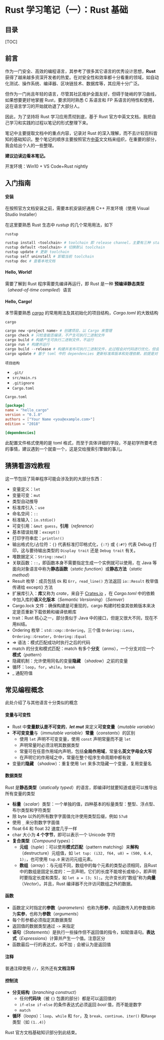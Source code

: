 # Rust 学习笔记（一）：Rust 基础

## 目录

[TOC]

## 前言

作为一门安全、高效的编程语言，其参考了很多其它语言的优秀设计思想，**Rust** 获得了越来越多资深开发者的热爱。在对安全性和效率都十分看重的领域，如自动化测试、操作系统、编译器、区块链技术、数据库等，其应用十分广泛。

但作为一门尚且年轻的语言，尽管其社区维护全面友好，但碍于陡峭的学习曲线，如果想要更好地掌握 Rust，要求同时熟悉 C 系语言和 FP 系语言的特性和使用，这在语言学习的开始就劝退了大部分人。

因此，为了坚持将 Rust 学习应用贯彻到底，基于 Rust 官方中英文文档，我把自己学习和实践的过程以笔记的形式整理下来。

笔记中主要提取文档中的重点内容，记录对 Rust 的深入理解，而不去计较百科皆知的基础知识。整个笔记的顺序主要按照官方[中](https://kaisery.github.io/trpl-zh-cn/title-page.html)[英](https://doc.rust-lang.org/book/)文文档来组织，在重要的部分，我会给出个人的一些整理。

**建议边读边看本笔记。**

开发环境：Win10 + VS Code+Rust nightly

## 入门指南

#### 安装

在按照官方文档安装之前，需要本机安装好通用 C++ 开发环境（使用 Visual Studio Installer）

在这里要熟悉 Rust 生态中 *rustup* 的几个常用用法，如下

`rustup `

```powershell
rustup install <toolchain> # toolchain 即 release channel，主要有三种 stable，beta 和 nightly，注意此处还要指定版本，如 nightly-2019-01-17
rustup default <toolchain> # 切换默认 toolchain
rustup update # 更新 toolchain
rustup self uninstall # 卸载当前 toolchain
rustup doc # 查看本地文档
```

#### Hello, World!

需要了解到 Rust 程序需要先编译再运行，即 Rust 是一种 **预编译静态类型**（*ahead-of-time compiled*）语言

#### Hello, Cargo!

本节需要熟悉 [*cargo*](https://doc.rust-lang.org/cargo/) 的常用用法及其初始化的项目结构，*Cargo.toml* 的大致结构

`cargo`

```powershell
cargo new <project name> # 创建项目，以 Cargo 来管理
cargo check # 只检查能否编译，不产生可执行二进制文件
cargo build # 构建产生可执行二进制文件，不运行
cargo run # 构建并运行
cargo build --release # 构建并发布可执行二进制文件，此过程会对代码进行优化，但会增加构建时间
cargo update # 基于 toml 中的 dependencies 更新标准库版本和处理依赖，前提是对 toml 进行了修改
```

`项目结构`

- `.git/`
- `src/main.rs`
- `.gitignore`
- `Cargo.toml`

`Cargo.toml`

```toml
[package]
name = "hello_cargo"
version = "0.1.0"
authors = ["Your Name <you@example.com>"]
edition = "2018"

[dependencies]
```

此配置文件格式使用的是 toml 格式，而至于具体详细的字段，不是初学所要考虑的事情，建议遇到一个就查一个，这是交给搜索引擎做的事儿。

## 猜猜看游戏教程

这一节包括了简单程序可能会涉及到的大部分东西：

- 变量定义：`let`
- 变量可变：`mut`
- 类型自动推导
- 标准库引入：`use`
- 命名空间：`::`
- 标准输入：`io.stdio()`
- 可变引用：`&mut guess`，**引用**（*reference*）
- 基本错误处理：`except()`
- 打印字符串宏：`println!()`
- 输出格式化/占位符：`{}` 代表标准打印格式化，`{:?}` 或 `{:#?}` 代表 Debug 打印，这与要待输出类型的 `Display trait` 还是 `Debug trait` 有关。
- 堆数据定义：`String::new()`
- 关联函数：`::`，即函数本身不需要指定生成一个实例就可以使用，在 Java 等面向对象语言中称为**静态函数**（*static function*）或**静态方法**（*static method*）
- Result 枚举：成员包括 `Ok` 和 `Err`，`read_line()` 方法返回 `io::Result` 枚举值传递给 except() 方法
- 扩展库引入：**库**又称为 *crate*，来自于 [Crates.io](https://crates.io) ，在 *Cargo.toml* 中的依赖中加入库的**语义化版本**（*Semantic Versioning*）（*Semver*）
- Cargo.lock 文件：确保构建是可重现的，cargo 构建时检查其依赖版本来决定是否重新下载依赖和编译依赖库
- trait：Rust 核心之一，部分类似于 Java 中的接口，但是又很大不同，现在不用纠结。
- Ordering 枚举：`std::cmp::Ordering`，三个值 `Ordering::Less`，`Ordering::Greater`，`Ordering::Equal`
- => 语法：模式匹配成功时执行之后的代码
- match 的分支和模式匹配：match 有多个**分支**（*arms*），一个分支对应一个**模式**（*pattern*）
- 隐藏机制：允许使用同名的变量**隐藏** （*shadow*）之前的变量
- 循环：`loop`，`for`，`while`，`break`
- _ 通配符值

## 常见编程概念

此处介绍了与其他语言十分类似的概念

#### 变量与可变性

- Rust 中**变量默认是不可变的**，***let mut*** 来定义**可变变量**（*mutable variable*）
- **不可变变量**与（*immutable variable*）**常量**（*constants*）的区别
  - 使用 `let` 声明不可变变量，使用 `const` 声明常量而不是 `let`
  - 声明常量时必须注明其数据类型
  - 常量可在任意作用域内声明，包括**全局作用域**，常量名**英文字母全大写**
  - 在声明它的作用域之中，常量在整个程序生命周期中都有效
- 变量的**隐藏** （*shadow*）：重复使用 `let` 来多次隐藏一个变量，复用变量名

#### 数据类型

Rust 是**静态类型**（*statically typed*）的语言，即编译时就要知道或是可以推导出所有变量的类型

- **标量**（*scalar*）类型：一个单独的值，四种基本的标量类型：整型、浮点型、布尔类型和字符类型
- 除 byte 以外的所有数字字面值允许使用类型后缀，例如 `57u8`
- 使用 `_` 来分割数字字面值
- float 64 和 float 32 速度几乎一样
- char 大小为 **4 个字节**，即可以表示一个 Unicode 字符
- **复合类型**（*Compound types*）：
  - **元组**（*tuple*）：可以使用**模式匹配**（pattern matching）来**解构**（destructure）元组值，如 `let tup: (i32, f64, u8) = (500, 6.4, 1);`，也可使用 `tup.0` 来访问元组元素。
  - **数组**（*array*）：与元组不同，数组中的每个元素的类型必须相同，且Rust 中的数组是固定长度的：一旦声明，它们的长度不能增长或缩小，即声明时要指定长度和类型，如 `let a = [3; 5];`。允许变长的“数组”称为**向量**（*Vector*）。并且，Rust 编译器不允许访问数组之外的数据。

#### 函数

- 函数定义时指定的**参数**（*parameters*）也称为**形参**，向函数传入的参数值称为**实参**，也称为**参数**（*arguments*）
- 每个形参都必须指定其数据类型
- 返回值的数据类型通过 `->` 来指定
- **语句**（*Statements*）是执行一些操作但不返回值的指令，如赋值语句。**表达式**（*Expressions*）计算并产生一个值。注意区分
- 函数最后一行的表达式，如不加 `;` 会被认为是返回值

#### 注释

普通注释使用 `//`，另外还有**文档注释**

#### 控制流

- **分支结构**（*branching construct*）
  - 任何**代码块**（被 `{}` 包裹的部分）都是可以返回值的
  - `if-else if-else` 的条件表达式必须返回 *bool* 值，而不能是数字
  - `match` 
- **循环**（*loops*）：`loop`、`while` 和 `for`，及 `break`、`continue`、`iter()` 和`Range` 类型（如 `(1..4)`）



Rust 官方文档基础知识部分到此结束。

